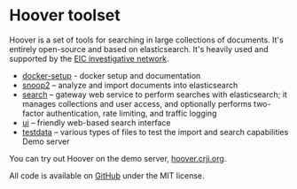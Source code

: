# Hoover toolset

Hoover is a set of tools for searching in large collections of documents. It's entirely open-source and based on elasticsearch. It's heavily used and supported by the [EIC investigative network](https://eic.network).

* [docker-setup](https://github.com/hoover/docker-setup) - docker setup and documentation
* [snoop2](https://github.com/hoover/snoop2) – analyze and import documents into elasticsearch
* [search](https://github.com/hoover/search) – gateway web service to perform searches with elasticsearch; it manages collections and user access, and optionally performs two-factor authentication, rate limiting, and traffic logging
* [ui](https://github.com/hoover/ui) – friendly web-based search interface
* [testdata](https://github.com/hoover/testdata) – various types of files to test the import and search capabilities
Demo server

You can try out Hoover on the demo server, [hoover.crji.org](hoover.crji.org).

All code is available on [GitHub](https://github.com/hoover) under the MIT license.